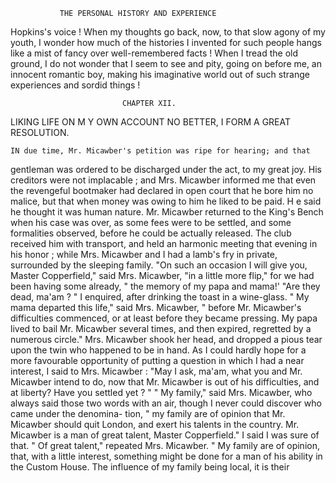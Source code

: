                THE PERSONAL HISTORY AND EXPERIENCE

Hopkins's voice ! When my thoughts go back, now, to that slow
agony of my youth, I wonder how much of the histories I invented
for such people hangs like a mist of fancy over well-remembered facts !
When I tread the old ground, I do not wonder that I seem to see and
pity, going on before me, an innocent romantic boy, making his imaginative
world out of such strange experiences and sordid things !




                             CHAPTER XII.
  LIKING LIFE ON M Y OWN ACCOUNT NO BETTER, I FORM A GREAT
                         RESOLUTION.

    IN due time, Mr. Micawber's petition was ripe for hearing; and that
gentleman was ordered to be discharged under the act, to my great joy.
His creditors were not implacable ; and Mrs. Micawber informed me that
even the revengeful bootmaker had declared in open court that he bore
him no malice, but that when money was owing to him he liked to be
paid. H e said he thought it was human nature.
    Mr. Micawber returned to the King's Bench when his case was over, as
 some fees were to be settled, and some formalities observed, before he
 could be actually released. The club received him with transport, and
held an harmonic meeting that evening in his honor ; while Mrs. Micawber
 and I had a lamb's fry in private, surrounded by the sleeping family.
    "On such an occasion I will give you, Master Copperfield," said
 Mrs. Micawber, "in a little more flip," for we had been having some
 already, " the memory of my papa and mama!'
    "Are they dead, ma'am ? " I enquired, after drinking the toast in a
wine-glass.
    " My mama departed this life," said Mrs. Micawber, " before
Mr. Micawber's difficulties commenced, or at least before they became
pressing. My papa lived to bail Mr. Micawber several times, and then
expired, regretted by a numerous circle."
    Mrs. Micawber shook her head, and dropped a pious tear upon the
twin who happened to be in hand.
    As I could hardly hope for a more favourable opportunity of putting a
question in which I had a near interest, I said to Mrs. Micawber :
    "May I ask, ma'am, what you and Mr. Micawber intend to do, now
that Mr. Micawber is out of his difficulties, and at liberty? Have you
settled yet ? "
    " My family," said Mrs. Micawber, who always said those two words
with an air, though I never could discover who came under the denomina-
tion, " my family are of opinion that Mr. Micawber should quit London,
and exert his talents in the country. Mr. Micawber is a man of great
talent, Master Copperfield."
    I said I was sure of that.
    " Of great talent," repeated Mrs. Micawber. " My family are of opinion,
that, with a little interest, something might be done for a man of his ability
 in the Custom House. The influence of my family being local, it is their

